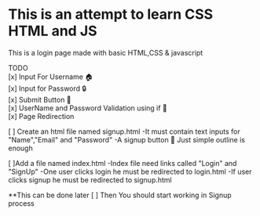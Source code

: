 # This is an attempt to learn CSS HTML and JS
This is a login page made with basic HTML,CSS & javascript

TODO   
[x] Input For Username 🏠  
[x] Input for Password 🔒  
[x] Submit Button 🔘  
[x] UserName and Password Validation using if 🐶  
[x] Page Redirection  

[ ] Create an html file named signup.html 
    -It must contain text inputs for "Name","Email" and "Password"
    -A signup button
    📓 Just simple outline is enough

[ ]Add a file named index.html 
    -Index file need links called "Login" and "SignUp"
    -One user clicks login he must be redirected to login.html
    -If user clicks signup he must be redirected to signup.html

**This can be done later
[ ] Then You should start working in Signup process



